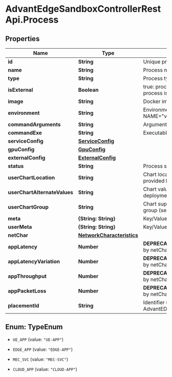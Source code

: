 # AdvantEdgeSandboxControllerRestApi.Process

## Properties
Name | Type | Description | Notes
------------ | ------------- | ------------- | -------------
**id** | **String** | Unique process ID | [optional] 
**name** | **String** | Process name | [optional] 
**type** | **String** | Process type | [optional] 
**isExternal** | **Boolean** | true: process is external to MEEP false: process is internal to MEEP | [optional] 
**image** | **String** | Docker image to deploy inside MEEP | [optional] 
**environment** | **String** | Environment variables using the format NAME=\"value\",NAME=\"value\",NAME=\"value\" | [optional] 
**commandArguments** | **String** | Arguments to command executable | [optional] 
**commandExe** | **String** | Executable to invoke at container start up | [optional] 
**serviceConfig** | [**ServiceConfig**](ServiceConfig.md) |  | [optional] 
**gpuConfig** | [**GpuConfig**](GpuConfig.md) |  | [optional] 
**externalConfig** | [**ExternalConfig**](ExternalConfig.md) |  | [optional] 
**status** | **String** | Process status | [optional] 
**userChartLocation** | **String** | Chart location for the deployment of the chart provided by the user | [optional] 
**userChartAlternateValues** | **String** | Chart values.yaml file location for the deployment of the chart provided by the user | [optional] 
**userChartGroup** | **String** | Chart supplemental information related to the group (service) | [optional] 
**meta** | **{String: String}** | Key/Value Pair Map (string, string) | [optional] 
**userMeta** | **{String: String}** | Key/Value Pair Map (string, string) | [optional] 
**netChar** | [**NetworkCharacteristics**](NetworkCharacteristics.md) |  | [optional] 
**appLatency** | **Number** | **DEPRECATED** As of release 1.5.0, replaced by netChar latency | [optional] 
**appLatencyVariation** | **Number** | **DEPRECATED** As of release 1.5.0, replaced by netChar latencyVariation | [optional] 
**appThroughput** | **Number** | **DEPRECATED** As of release 1.5.0, replaced by netChar throughputUl and throughputDl | [optional] 
**appPacketLoss** | **Number** | **DEPRECATED** As of release 1.5.0, replaced by netChar packetLoss | [optional] 
**placementId** | **String** | Identifier used for process placement in AdvantEDGE cluster | [optional] 


<a name="TypeEnum"></a>
## Enum: TypeEnum


* `UE_APP` (value: `"UE-APP"`)

* `EDGE_APP` (value: `"EDGE-APP"`)

* `MEC_SVC` (value: `"MEC-SVC"`)

* `CLOUD_APP` (value: `"CLOUD-APP"`)




